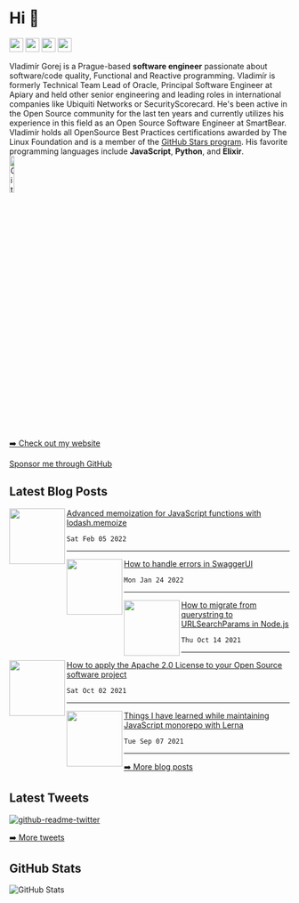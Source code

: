 <h1>Hi 👋</h1>
<p><a href="https://www.twitter.com/vladimirgorej"><img src="https://img.shields.io/badge/twitter-%231DA1F2.svg?&style=for-the-badge&logo=twitter&logoColor=white" height=25></a> <a href="https://www.linkedin.com/in/vladimirgorej"><img src="https://img.shields.io/badge/linkedin-%230077B5.svg?&style=for-the-badge&logo=linkedin&logoColor=white" height=25></a> <a href="https://medium.com/@vladimirgorej"><img src="https://img.shields.io/badge/medium-%2312100E.svg?&style=for-the-badge&logo=medium&logoColor=white" height=25></a> <a href="https://dev.to/char0n"><img src="https://img.shields.io/badge/DEV.TO-%230A0A0A.svg?&style=for-the-badge&logo=dev-dot-to&logoColor=white" height=25></a></p>
<p>Vladimír Gorej is a Prague-based <strong>software engineer</strong> passionate about software/code quality, Functional and Reactive programming. Vladimír is formerly Technical Team Lead of Oracle, Principal Software Engineer at Apiary and held other senior engineering and leading roles in international companies like Ubiquiti Networks or SecurityScorecard. He's been active in the Open Source community for the last ten years and currently utilizes his experience in this field as an Open Source Software Engineer at SmartBear. Vladimír holds all OpenSource Best Practices certifications awarded by The Linux Foundation and is a member of the <a href="https://stars.github.com/profiles/char0n/">GitHub Stars program</a>.      His favorite programming languages include <strong>JavaScript</strong>, <strong>Python</strong>, and <strong>Elixir</strong>.<br>
<a href="https://stars.github.com/profiles/char0n/"><img width="13%" height="13%" src="https://github.com/GitHub-Stars/program-details/raw/main/Assets/Logos/github-stars-logo_Color__on-white.png" alt="GitHub Star programme member"></a><br>
<a href="https://vladimirgorej.com/">➡️ Check out my website</a></p>
<p><a href="https://github.com/sponsors/char0n" target="_blank" rel="noreferrer nofollow">Sponsor me through GitHub</a></p>
<h2>Latest Blog Posts</h2>
<p><a href="https://vladimirgorej.com/blog/advanced-memoization-for-javascript-functions-with-lodash-memoize/" target="_blank" rel="noreferrer nofollow"><img align="left" width="100" height="100" src="https://vladimirgorej.com/assets/img/blog/lodash.webp"></a></p>
<p><a href="https://vladimirgorej.com/blog/advanced-memoization-for-javascript-functions-with-lodash-memoize/">Advanced memoization for JavaScript functions with lodash.memoize</a></p>
<pre><code>Sat Feb 05 2022
</code></pre>
<hr>
<p><a href="https://vladimirgorej.com/blog/swagger-ui-error-handling/" target="_blank" rel="noreferrer nofollow"><img align="left" width="100" height="100" src="https://vladimirgorej.com/assets/img/blog/swagger-ui-error-handling.webp"></a></p>
<p><a href="https://vladimirgorej.com/blog/swagger-ui-error-handling/">How to handle errors in SwaggerUI</a></p>
<pre><code>Mon Jan 24 2022
</code></pre>
<hr>
<p><a href="https://vladimirgorej.com/blog/how-to-migrate-from-querystring-to-url-search-params-in-nodejs/" target="_blank" rel="noreferrer nofollow"><img align="left" width="100" height="100" src="https://vladimirgorej.com/assets/img/blog/querystring-migration.webp"></a></p>
<p><a href="https://vladimirgorej.com/blog/how-to-migrate-from-querystring-to-url-search-params-in-nodejs/">How to migrate from querystring to URLSearchParams in Node.js</a></p>
<pre><code>Thu Oct 14 2021
</code></pre>
<hr>
<p><a href="https://vladimirgorej.com/blog/how-to-apply-apache2-license-to-your-open-source-software-project/" target="_blank" rel="noreferrer nofollow"><img align="left" width="100" height="100" src="https://vladimirgorej.com/assets/img/blog/apache-logo.webp"></a></p>
<p><a href="https://vladimirgorej.com/blog/how-to-apply-apache2-license-to-your-open-source-software-project/">How to apply the Apache 2.0 License to your Open Source software project</a></p>
<pre><code>Sat Oct 02 2021
</code></pre>
<hr>
<p><a href="https://vladimirgorej.com/blog/things-i-have-learned-maintaining-javascript-monorepo-with-lerna/" target="_blank" rel="noreferrer nofollow"><img align="left" width="100" height="100" src="https://vladimirgorej.com/assets/img/blog/taming-lerna.webp"></a></p>
<p><a href="https://vladimirgorej.com/blog/things-i-have-learned-maintaining-javascript-monorepo-with-lerna/">Things I have learned while maintaining JavaScript monorepo with Lerna</a></p>
<pre><code>Tue Sep 07 2021
</code></pre>
<hr>
<p><a href="https://vladimirgorej.com/blog/">➡️ More blog posts</a></p>
<h2>Latest Tweets</h2>
<p><a href="https://www.twitter.com/vladimirgorej"><img src="https://github-readme-twitter-gazf.vercel.app/api?id=vladimirgorej&amp;layout=wide" alt="github-readme-twitter"></a></p>
<p><a href="https://www.twitter.com/vladimirgorej">➡️ More tweets</a></p>
<h2>GitHub Stats</h2>
<p><img src="https://github-readme-stats.vercel.app/api?username=char0n&amp;show_icons=true" alt="GitHub Stats"></p>
